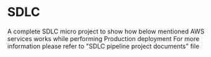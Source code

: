 # SDLC
A complete SDLC micro project to show how below mentioned AWS services works while performing Production deployment
For more information please refer to "SDLC pipeline project documents" file
